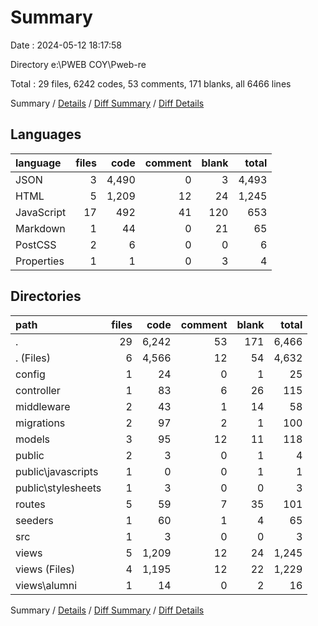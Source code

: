 # Summary

Date : 2024-05-12 18:17:58

Directory e:\\PWEB COY\\Pweb-re

Total : 29 files,  6242 codes, 53 comments, 171 blanks, all 6466 lines

Summary / [Details](details.md) / [Diff Summary](diff.md) / [Diff Details](diff-details.md)

## Languages
| language | files | code | comment | blank | total |
| :--- | ---: | ---: | ---: | ---: | ---: |
| JSON | 3 | 4,490 | 0 | 3 | 4,493 |
| HTML | 5 | 1,209 | 12 | 24 | 1,245 |
| JavaScript | 17 | 492 | 41 | 120 | 653 |
| Markdown | 1 | 44 | 0 | 21 | 65 |
| PostCSS | 2 | 6 | 0 | 0 | 6 |
| Properties | 1 | 1 | 0 | 3 | 4 |

## Directories
| path | files | code | comment | blank | total |
| :--- | ---: | ---: | ---: | ---: | ---: |
| . | 29 | 6,242 | 53 | 171 | 6,466 |
| . (Files) | 6 | 4,566 | 12 | 54 | 4,632 |
| config | 1 | 24 | 0 | 1 | 25 |
| controller | 1 | 83 | 6 | 26 | 115 |
| middleware | 2 | 43 | 1 | 14 | 58 |
| migrations | 2 | 97 | 2 | 1 | 100 |
| models | 3 | 95 | 12 | 11 | 118 |
| public | 2 | 3 | 0 | 1 | 4 |
| public\\javascripts | 1 | 0 | 0 | 1 | 1 |
| public\\stylesheets | 1 | 3 | 0 | 0 | 3 |
| routes | 5 | 59 | 7 | 35 | 101 |
| seeders | 1 | 60 | 1 | 4 | 65 |
| src | 1 | 3 | 0 | 0 | 3 |
| views | 5 | 1,209 | 12 | 24 | 1,245 |
| views (Files) | 4 | 1,195 | 12 | 22 | 1,229 |
| views\\alumni | 1 | 14 | 0 | 2 | 16 |

Summary / [Details](details.md) / [Diff Summary](diff.md) / [Diff Details](diff-details.md)